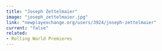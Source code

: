 ```yaml
---
title: "Joseph Zettelmaier"
image: "joseph_zettelmaier.jpg"
link: "newplayexchange.org/users/3924/joseph-zettelmaier"
current: "false"
related:
- Rolling World Premieres
---
```

